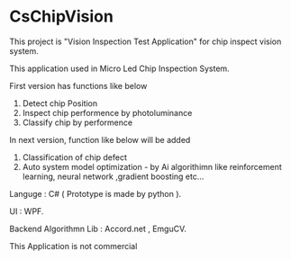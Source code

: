 # CsChipVision
This project is "Vision Inspection Test Application" for chip inspect vision system.  

This application used in Micro Led Chip Inspection System. 

First version has functions like below 

1. Detect chip Position
2. Inspect chip performence by photoluminance 
3. Classify chip by performence 


In next version, function like below will be added

1. Classification of chip defect 
2. Auto system model optimization - by Ai algorithimn like reinforcement learning, neural network ,gradient boosting etc... 

 Languge : C# ( Prototype is made by python ).
 
 UI : WPF.
 
 Backend Algorithmn Lib : Accord.net , EmguCV. 

This Application is not commercial 




